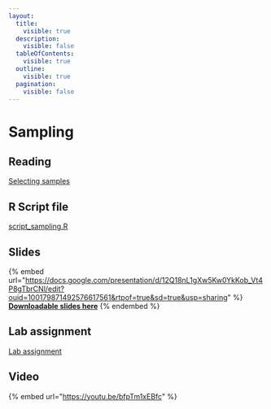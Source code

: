 ```yaml
---
layout:
  title:
    visible: true
  description:
    visible: false
  tableOfContents:
    visible: true
  outline:
    visible: true
  pagination:
    visible: false
---
```


# Sampling

## Reading

[Selecting samples](https://drive.google.com/file/d/1zvNjowBr8HWuvQyF69qlrmPyGewKlHT3/view?usp=sharing)

## R Script file

[script\_sampling.R](https://drive.google.com/open?id=1DsmU1KFkjlHTkeJrVGc47IWS0vQ5OC9Z\&usp=drive\_fs)

## Slides

{% embed url="https://docs.google.com/presentation/d/12Q18nL1gXw5Kw0YkKob_Vt4P8gTbrCNl/edit?ouid=100179871492576617561&rtpof=true&sd=true&usp=sharing" %}
[**Downloadable slides here**](https://docs.google.com/presentation/d/12Q18nL1gXw5Kw0YkKob\_Vt4P8gTbrCNl/edit?usp=sharing\&ouid=100179871492576617561\&rtpof=true\&sd=true)
{% endembed %}

## Lab assignment

[Lab assignment](https://docs.google.com/document/d/12GBu9QhnvRmGlVIHMIMIytOQ8FLl5v6T/edit?usp=sharing\&ouid=100179871492576617561\&rtpof=true\&sd=true)

## Video

{% embed url="https://youtu.be/bfpTm1xEBfc" %}
